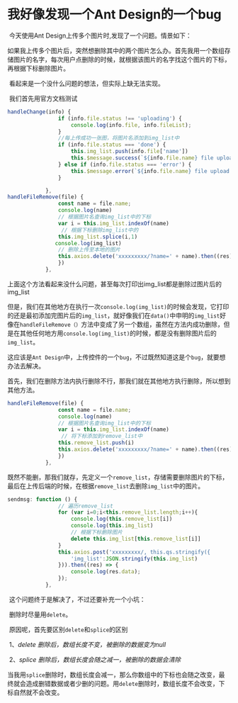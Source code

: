# 我好像发现一个Ant Design的一个bug



​		今天使用Ant Design上传多个图片时,发现了一个问题。情景如下：

​		如果我上传多个图片后，突然想删除其中的两个图片怎么办。首先我用一个数组存储图片的名字，每次用户点删除的时候，就根据该图片的名字找这个图片的下标，再根据下标删除图片。

​		看起来是一个没什么问题的想法，但实际上缺无法实现。

​		我们首先用官方文档测试

```javascript
handleChange(info) {
                if (info.file.status !== 'uploading') {
                    console.log(info.file, info.fileList);
                }
    			//每上传成功一张图，将图片名添加到img_list中
                if (info.file.status === 'done') {
                    this.img_list.push(info.file['name'])
                    this.$message.success(`${info.file.name} file uploaded 							successfully`);
                } else if (info.file.status === 'error') {
                    this.$message.error(`${info.file.name} file upload failed.`);
                }

            },
handleFileRemove(file) {
                const name = file.name;
                console.log(name)
    			// 根据图片名查询img_list中的下标
                var i = this.img_list.indexOf(name)
                 // 根据下标删除img_list中的
                this.img_list.splice(i,1)
 			   console.log(img_list)
    			// 删除上传至本地的图片
                this.axios.delete('xxxxxxxxx/?name=' + name).then((res) => {
                })
            },
```

​		上面这个方法看起来没什么问题，甚至每次打印出img_list都是删除过图片后的img_list

​		但是，我们在其他地方在执行一次`console.log(img_list)`的时候会发现，它打印的还是最初添加完图片后的`img_list`，就好像我们在`data()`中申明的`img_list`好像在`handleFileRemove（）`方法中变成了另一个数组，虽然在方法内成功删除，但是在其他任何地方用`console.log(img_list)`的时候，都是没有删除图片后的`img_list`。

​		这应该是`Ant Design`中，上传控件的一个`bug`，不过既然知道这是个`bug`，就要想办法去解决。

​		首先，我们在删除方法内执行删除不行，那我们就在其他地方执行删除，所以想到其他方法。

```javascript
handleFileRemove(file) {
                const name = file.name;
                console.log(name)
    			// 根据图片名查询img_list中的下标
                var i = this.img_list.indexOf(name)
                 // 将下标添加到remove_list中
                this.remove_list.push(i)
                this.axios.delete('xxxxxxxxx/?name=' + name).then((res) => {
                })
            },
```

​		既然不能删，那我们就存，先定义一个`remove_list`，存储需要删除图片的下标，最后在上传后端的时候，在根据`remove_list`去删除`img_list`中的图片。

```javascript
sendmsg: function () {
                // 遍历remove_list
                for (var i=0;i<this.remove_list.length;i++){
                    console.log(this.remove_list[i])
                    console.log(this.img_list)
                    // 根据下标删除图片
                    delete this.img_list[this.remove_list[i]]
                }
                this.axios.post('xxxxxxxxx/, this.qs.stringify({
                    'img_list':JSON.stringify(this.img_list)
                })).then((res) => {
                    console.log(res.data);
                });
            },
```

​		这个问题终于是解决了，不过还要补充一个小坑：

​		删除时尽量用`delete`。

​		原因呢，首先要区别`delete`和`splice`的区别 

​		1、*delete 删除后，数组长度不变，被删除的数据变为null*

​		2、*splice 删除后，数组长度会随之减一，被删除的数据会清除*

​		当我用`splice`删除时，数组长度会减一，那么你数组中的下标也会随之改变，最终就会造成删错数据或者少删的问题。用`delete`删除时，数组长度不会改变，下标自然就不会改变。